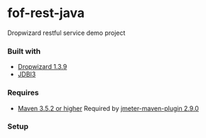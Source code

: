 # fof-rest-java
Dropwizard restful service demo project

### Built with
- [Dropwizard 1.3.9](https://www.dropwizard.io/1.3.9/docs/)
- [JDBI3](http://jdbi.org/)

### Requires
- [Maven 3.5.2 or higher](https://maven.apache.org/) Required by [jmeter-maven-plugin 2.9.0](https://github.com/jmeter-maven-plugin/jmeter-maven-plugin)

### Setup
